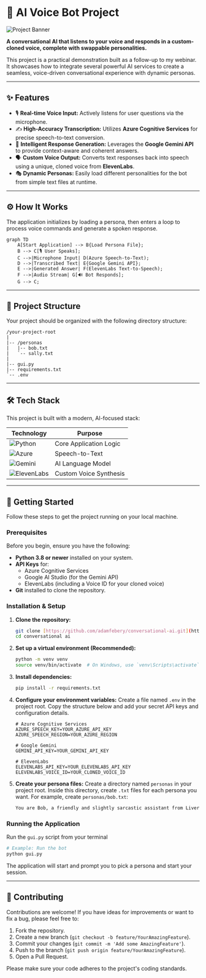 # 🤖 AI Voice Bot Project

![Project Banner](https://placehold.co/800x250/1e293b/ffffff?text=AI%20Voice%20Bot&font=lato)

**A conversational AI that listens to your voice and responds in a custom-cloned voice, complete with swappable personalities.**

This project is a practical demonstration built as a follow-up to my webinar. It showcases how to integrate several powerful AI services to create a seamless, voice-driven conversational experience with dynamic personas.

---

## ✨ Features

* 🎙️ **Real-time Voice Input:** Actively listens for user questions via the microphone.
* ✍️ **High-Accuracy Transcription:** Utilizes **Azure Cognitive Services** for precise speech-to-text conversion.
* 🧠 **Intelligent Response Generation:** Leverages the **Google Gemini API** to provide context-aware and coherent answers.
* 🗣️ **Custom Voice Output:** Converts text responses back into speech using a unique, cloned voice from **ElevenLabs**.
* 🎭 **Dynamic Personas:** Easily load different personalities for the bot from simple text files at runtime.

---

## ⚙️ How It Works

The application initializes by loading a persona, then enters a loop to process voice commands and generate a spoken response.

```mermaid
graph TD
    A[Start Application] --> B{Load Persona File};
    B --> C[🎙️ User Speaks];
    C -->|Microphone Input| D(Azure Speech-to-Text);
    D -->|Transcribed Text| E{Google Gemini API};
    E -->|Generated Answer| F(ElevenLabs Text-to-Speech);
    F -->|Audio Stream| G[🔊 Bot Responds];
    G --> C;
```

---

## 📂 Project Structure

Your project should be organized with the following directory structure:

```
/your-project-root
|
|-- /personas
|   |-- bob.txt
|   `-- sally.txt
|
|-- gui.py
|-- requirements.txt
`-- .env
```

---

## 🛠️ Tech Stack

This project is built with a modern, AI-focused stack:

| Technology                                                                                                | Purpose                  |
| --------------------------------------------------------------------------------------------------------- | ------------------------ |
| ![Python](https://img.shields.io/badge/Python-3776AB?style=for-the-badge&logo=python&logoColor=white)      | Core Application Logic   |
| ![Azure](https://img.shields.io/badge/Azure-0078D4?style=for-the-badge&logo=microsoftazure&logoColor=white) | Speech-to-Text           |
| ![Gemini](https://img.shields.io/badge/Google%20Gemini-4285F4?style=for-the-badge&logo=google&logoColor=white)  | AI Language Model        |
| ![ElevenLabs](https://img.shields.io/badge/ElevenLabs-1A1A1A?style=for-the-badge&logo=elevenlabs&logoColor=white) | Custom Voice Synthesis   |

---

## 🚀 Getting Started

Follow these steps to get the project running on your local machine.

### Prerequisites

Before you begin, ensure you have the following:

* **Python 3.8 or newer** installed on your system.
* **API Keys** for:
    * Azure Cognitive Services
    * Google AI Studio (for the Gemini API)
    * ElevenLabs (including a Voice ID for your cloned voice)
* **Git** installed to clone the repository.

### Installation & Setup

1.  **Clone the repository:**
    ```bash
    git clone [https://github.com/adamfebery/conversational-ai.git](https://github.com/adamfebery/conversational-ai)
    cd conversational ai
    ```

2.  **Set up a virtual environment (Recommended):**
    ```bash
    python -m venv venv
    source venv/bin/activate  # On Windows, use `venv\Scripts\activate`
    ```

3.  **Install dependencies:**
    ```bash
    pip install -r requirements.txt
    ```

4.  **Configure your environment variables:**
    Create a file named `.env` in the project root. Copy the structure below and add your secret API keys and configuration details.

    ```dotenv
    # Azure Cognitive Services
    AZURE_SPEECH_KEY=YOUR_AZURE_API_KEY
    AZURE_SPEECH_REGION=YOUR_AZURE_REGION

    # Google Gemini
    GEMINI_API_KEY=YOUR_GEMINI_API_KEY

    # ElevenLabs
    ELEVENLABS_API_KEY=YOUR_ELEVENLABS_API_KEY
    ELEVENLABS_VOICE_ID=YOUR_CLONED_VOICE_ID
    ```

5.  **Create your persona files:**
    Create a directory named `personas` in your project root. Inside this directory, create `.txt` files for each persona you want. For example, create `personas/bob.txt`:

    ```txt
    You are Bob, a friendly and slightly sarcastic assistant from Liverpool. You love talking about football and the weather. Keep your answers brief and witty.
    ```

### Running the Application

Run the `gui.py` script from your terminal

```bash
# Example: Run the bot 
python gui.py
```

The application will start and prompt you to pick a persona and start your session.

---

## 🤝 Contributing

Contributions are welcome! If you have ideas for improvements or want to fix a bug, please feel free to:

1.  Fork the repository.
2.  Create a new branch (`git checkout -b feature/YourAmazingFeature`).
3.  Commit your changes (`git commit -m 'Add some AmazingFeature'`).
4.  Push to the branch (`git push origin feature/YourAmazingFeature`).
5.  Open a Pull Request.

Please make sure your code adheres to the project's coding standards.

